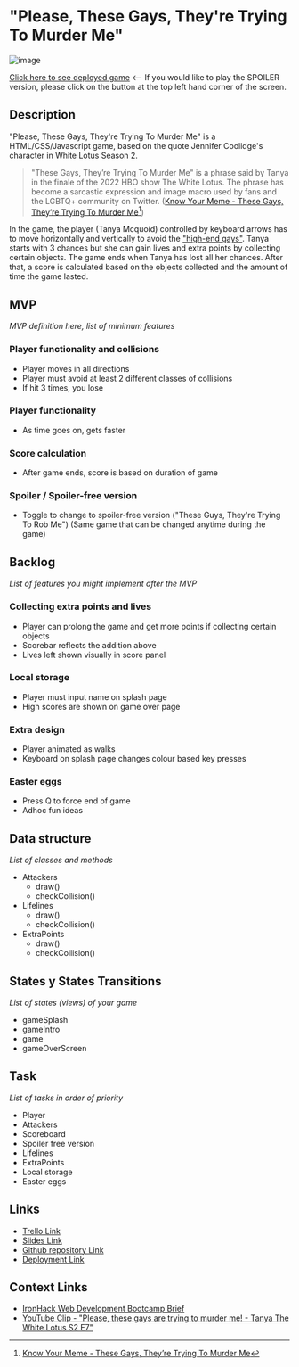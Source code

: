 # "Please, These Gays, They're Trying To Murder Me"
![image](https://user-images.githubusercontent.com/120404332/213864371-a10e3a21-74e0-4091-b50f-73dc657e5af9.png)

[Click here to see deployed game](https://sorfbourt.github.io/white-lotus-season-2-game/) <-- If you would like to play the SPOILER version, please click on the button at the top left hand corner of the screen. 


## Description
"Please, These Gays, They're Trying To Murder Me" is a HTML/CSS/Javascript game, based on the quote Jennifer Coolidge's character in White Lotus Season 2. 

>"These Gays, They’re Trying To Murder Me" is a phrase said by Tanya in the finale of the 2022 HBO show The White Lotus. The phrase has become a sarcastic expression and image macro used by fans and the LGBTQ+ community on Twitter. ([Know Your Meme - These Gays, They’re Trying To Murder Me](https://knowyourmeme.com/memes/these-gays-theyre-trying-to-murder-me)[^1])

In the game, the player (Tanya Mcquoid) controlled by keyboard arrows has to move horizontally and vertically to avoid the ["high-end gays"](https://www.tiktok.com/@gr1ndr/video/7173059119690124550?lang=en). Tanya starts with 3 chances but she can gain lives and extra points by collecting certain objects. The game ends when Tanya has lost all her chances. After that, a score is calculated based on the objects collected and the amount of time the game lasted.


## MVP
_MVP definition here, list of minimum features_
### Player functionality and collisions
- Player moves in all directions
- Player must avoid at least 2 different classes of collisions
- If hit 3 times, you lose 
### Player functionality
- As time goes on, gets faster
### Score calculation
- After game ends, score is based on duration of game
### Spoiler / Spoiler-free version
- Toggle to change to spoiler-free version ("These Guys, They're Trying To Rob Me") (Same game that can be changed anytime during the game)


## Backlog
_List of features you might implement after the MVP_
### Collecting extra points and lives
- Player can prolong the game and get more points if collecting certain objects
- Scorebar reflects the addition above
- Lives left shown visually in score panel
### Local storage
- Player must input name on splash page
- High scores are shown on game over page
### Extra design
- Player animated as walks
- Keyboard on splash page changes colour based key presses
### Easter eggs
- Press Q to force end of game
- Adhoc fun ideas


## Data structure
_List of classes and methods_
- Attackers
     - draw()
     - checkCollision()
- Lifelines
     - draw()
     - checkCollision()
- ExtraPoints
     - draw()
     - checkCollision()

## States y States Transitions
_List of states (views) of your game_
- gameSplash
- gameIntro
- game
- gameOverScreen

## Task
_List of tasks in order of priority_
- Player
- Attackers
- Scoreboard
- Spoiler free version
- Lifelines
- ExtraPoints
- Local storage
- Easter eggs

## Links
- [Trello Link](https://trello.com/b/mq5yk2KP/white-lotus-season-2-game)
- [Slides Link](https://docs.google.com/presentation/d/1J5lAjnExh4wpC5CnucCLvv1B6jP6P4LnrIo8J4v4d9k/edit?usp=sharing)
- [Github repository Link](https://github.com/sorfbourt/white-lotus-season-2-game)
- [Deployment Link ](https://sorfbourt.github.io/white-lotus-season-2-game/)

## Context Links
- [IronHack Web Development Bootcamp Brief](https://docs.google.com/presentation/d/1_mVDkbM7i0YFSzImKCzcmYNInOa2v9Cj/edit#slide=id.p1)
- [YouTube Clip - "Please, these gays are trying to murder me! - Tanya The White Lotus S2 E7"](https://www.youtube.com/watch?v=Sbt-N9IOPfc)

[^1]: [Know Your Meme - These Gays, They’re Trying To Murder Me](https://knowyourmeme.com/memes/these-gays-theyre-trying-to-murder-me)
